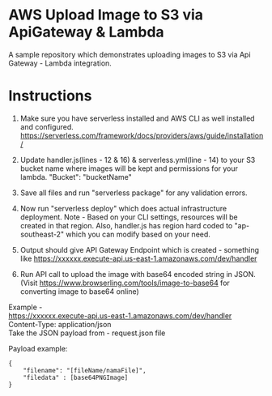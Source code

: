 # AWS Upload Image to S3 via ApiGateway & Lambda

A sample repository which demonstrates uploading images to S3 via Api Gateway - Lambda integration.

# Instructions

1. Make sure you have serverless installed and AWS CLI as well installed and configured.
https://serverless.com/framework/docs/providers/aws/guide/installation/

2. Update handler.js(lines - 12 & 16) & serverless.yml(line - 14) to your S3 bucket name where images will be kept and permissions for your lambda.
"Bucket": "bucketName"

3. Save all files and run "serverless package" for any validation errors.

4. Now run "serverless deploy" which does actual infrastructure deployment. Note - Based on your CLI settings, resources will be created in that region. Also, handler.js has region hard coded to "ap-southeast-2" which you can modify based on your need.

5. Output should give API Gateway Endpoint which is created - something like https://xxxxxx.execute-api.us-east-1.amazonaws.com/dev/handler

6. Run API call to upload the image with base64 encoded string in JSON. (Visit https://www.browserling.com/tools/image-to-base64 for converting image to base64 online)

Example -     
https://xxxxxx.execute-api.us-east-1.amazonaws.com/dev/handler     
Content-Type: application/json     
Take the JSON payload from - request.json file 


Payload example:

```
{
	"filename": "[fileName/namaFile]",
	"filedata" : [base64PNGImage]
}
```
